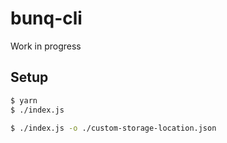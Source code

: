 # bunq-cli

Work in progress

## Setup
```bash
$ yarn
$ ./index.js
```

```bash
$ ./index.js -o ./custom-storage-location.json
```